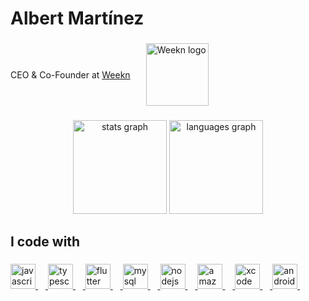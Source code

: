 <h1 align="left">Albert Martínez</h1>

###

<div align="left" style="display: flex; align-items: center;">
  <p style="margin: 0;">CEO & Co-Founder at <a href="https://www.weekn.app" target="_blank">Weekn</a></p>
  <a href="https://www.weekn.app" target="_blank" style="margin-left: 25px;">
    <img src="https://weekn-images.s3.eu-west-3.amazonaws.com/LogoWeeknSponsor.png" height="100" alt="Weekn logo" />
  </a>
</div>

###

<div align="center">
  <img src="https://github-readme-stats.vercel.app/api?username=albert-mr&hide_title=false&hide_rank=false&show_icons=true&include_all_commits=true&count_private=true&disable_animations=false&theme=dracula&locale=en&hide_border=false&order=1" height="150" alt="stats graph" />
  <img src="https://github-readme-stats.vercel.app/api/top-langs?username=albert-mr&locale=en&hide_title=false&layout=compact&card_width=320&langs_count=5&theme=dracula&hide_border=false&order=2" height="150" alt="languages graph" />
</div>

###

<h2 align="left">I code with</h2>

###

<div align="left">
    
  <a href="https://www.weekn.app" target="_blank">
    <img src="https://cdn.jsdelivr.net/gh/devicons/devicon/icons/javascript/javascript-original.svg" height="40" alt="javascript logo" />
    <img width="12" />
  </a>
    
  <a href="https://www.weekn.app" target="_blank">
    <img src="https://cdn.jsdelivr.net/gh/devicons/devicon/icons/typescript/typescript-original.svg" height="40" alt="typescript logo" />
    <img width="12" />
  </a>
    
  <a href="https://www.weekn.app" target="_blank">
    <img src="https://cdn.jsdelivr.net/gh/devicons/devicon/icons/flutter/flutter-original.svg" height="40" alt="flutter logo" />
    <img width="12" />
  </a>
    
  <a href="https://www.weekn.app" target="_blank">
    <img src="https://cdn.simpleicons.org/mysql/4479A1" height="40" alt="mysql logo" />
    <img width="12" />
  </a>
    
  <a href="https://www.weekn.app" target="_blank">
    <img src="https://cdn.simpleicons.org/nodedotjs/339933" height="40" alt="nodejs logo" />
    <img width="12" />
  </a>
    
  <a href="https://www.weekn.app" target="_blank">
    <img src="https://skillicons.dev/icons?i=aws" height="40" alt="amazonwebservices logo" />
    <img width="12" />
  </a>
    
  <a href="https://www.weekn.app" target="_blank">
    <img src="https://cdn.simpleicons.org/xcode/147EFB" height="40" alt="xcode logo" />
    <img width="12" />
  </a>
    
  <a href="https://www.weekn.app" target="_blank">
    <img src="https://cdn.simpleicons.org/androidstudio/3DDC84" height="40" alt="androidstudio logo" />
    <img width="12" />
  </a>
</div>

###
